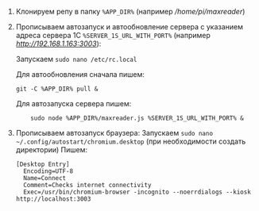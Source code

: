 1. Клонируем репу в папку `%APP_DIR%` (например */home/pi/maxreader*)
2. Прописываем автозапуск и автообновление сервера с указанием адреса сервера 1С `%SERVER_1S_URL_WITH_PORT%` (например *http://192.168.1.163:3003*):
    
    Запускаем `sudo nano /etc/rc.local`
    
    Для автообновления сначала пишем:
    ```
    git -C %APP_DIR% pull &
    ```
    Для автозапуска сервера пишем:
    ```
        sudo node %APP_DIR%/maxreader.js %SERVER_1S_URL_WITH_PORT% &
    ```
      
3. Прописываем автозапуск браузера:
    Запускаем `sudo nano ~/.config/autostart/chromium.desktop` (при необходимости создать директории)
      Пишем:
      ```
      [Desktop Entry]
        Encoding=UTF-8
        Name=Connect
        Comment=Checks internet connectivity
        Exec=/usr/bin/chromium-browser -incognito --noerrdialogs --kiosk http://localhost:3003
      ```
